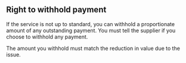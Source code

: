##  Right to withhold payment

If the service is not up to standard, you can withhold a proportionate amount
of any outstanding payment. You must tell the supplier if you choose to
withhold any payment.

The amount you withhold must match the reduction in value due to the issue.
